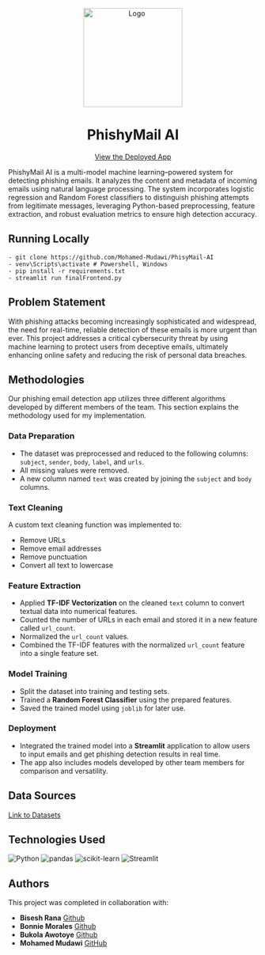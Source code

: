<div align="center">
  <a href="https://phishymailai.streamlit.app" target="_blank"><img src="https://i.imgur.com/1hTgX65.png" alt="Logo" height="200" width="200"/></a>
  <h1>PhishyMail AI</h1>
  <p><a href="https://phishymailai.streamlit.app" target="_blank">View the Deployed App</a></p>
</div>

PhishyMail AI is a multi-model machine learning–powered system for detecting phishing emails. It analyzes the content and metadata of incoming emails using natural language processing. The system incorporates logistic regression and Random Forest classifiers to distinguish phishing attempts from legitimate messages, leveraging Python-based preprocessing, feature extraction, and robust evaluation metrics to ensure high detection accuracy.

## Running Locally

```
- git clone https://github.com/Mohamed-Mudawi/PhisyMail-AI
- venv\Scripts\activate # Powershell, Windows
- pip install -r requirements.txt
- streamlit run finalFrontend.py
```


## Problem Statement
With phishing attacks becoming increasingly sophisticated and widespread, the need for real-time, reliable detection of these emails is more urgent than ever. This project addresses a critical cybersecurity threat by using machine learning to protect users from deceptive emails, ultimately enhancing online safety and reducing the risk of personal data breaches.

   
## Methodologies <!--- do not change this line -->

<p>
Our phishing email detection app utilizes three different algorithms developed by different members of the team.
This section explains the methodology used for my implementation.
</p>

<h3>Data Preparation</h3>
<ul>
  <li>The dataset was preprocessed and reduced to the following columns: <code>subject</code>, <code>sender</code>, <code>body</code>, <code>label</code>, and <code>urls</code>.</li>
  <li>All missing values were removed.</li>
  <li>A new column named <code>text</code> was created by joining the <code>subject</code> and <code>body</code> columns.</li>
</ul>

<h3>Text Cleaning</h3>
<p>A custom text cleaning function was implemented to:</p>
<ul>
  <li>Remove URLs</li>
  <li>Remove email addresses</li>
  <li>Remove punctuation</li>
  <li>Convert all text to lowercase</li>
</ul>

<h3>Feature Extraction</h3>
<ul>
  <li>Applied <strong>TF-IDF Vectorization</strong> on the cleaned <code>text</code> column to convert textual data into numerical features.</li>
  <li>Counted the number of URLs in each email and stored it in a new feature called <code>url_count</code>.</li>
  <li>Normalized the <code>url_count</code> values.</li>
  <li>Combined the TF-IDF features with the normalized <code>url_count</code> feature into a single feature set.</li>
</ul>

<h3>Model Training</h3>
<ul>
  <li>Split the dataset into training and testing sets.</li>
  <li>Trained a <strong>Random Forest Classifier</strong> using the prepared features.</li>
  <li>Saved the trained model using <code>joblib</code> for later use.</li>
</ul>

<h3>Deployment</h3>
<ul>
  <li>Integrated the trained model into a <strong>Streamlit</strong> application to allow users to input emails and get phishing detection results in real time.</li>
  <li>The app also includes models developed by other team members for comparison and versatility.</li>
</ul>


## Data Sources
[Link to Datasets](https://drive.google.com/drive/folders/1sBO10D3sSdqMvb27fH-g3BI_ro63MyjW?dmr=1&ec=wgc-drive-hero-goto)

## Technologies Used
<p>
  <img src="https://img.shields.io/badge/Python-3776AB?style=for-the-badge&logo=python&logoColor=white" alt="Python"/>
  <img src="https://img.shields.io/badge/pandas-150458?style=for-the-badge&logo=pandas&logoColor=white" alt="pandas"/>
  <img src="https://img.shields.io/badge/scikit--learn-F7931E?style=for-the-badge&logo=scikit-learn&logoColor=white" alt="scikit-learn"/>
  <img src="https://img.shields.io/badge/Streamlit-FF4B4B?style=for-the-badge&logo=streamlit&logoColor=white" alt="Streamlit"/>
</p>

## Authors  
This project was completed in collaboration with:  

- **Bisesh Rana**  [Github](https://github.com/biseshRana)
- **Bonnie Morales**  [Github](https://github.com/BonnieMorales)
- **Bukola Awotoye**  [Github](https://github.com/bukolaawotoye)
- **Mohamed Mudawi** [GitHub](https://github.com/Mohamed-Mudawi)
